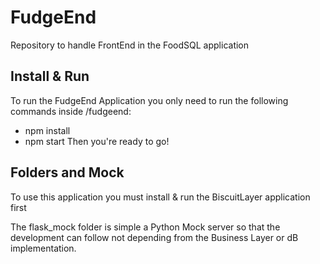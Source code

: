 # FudgeEnd
Repository to handle FrontEnd in the FoodSQL application

## Install & Run
To run the FudgeEnd Application you only need to run the following commands inside /fudgeend:
- npm install
- npm start
Then you're ready to go!

## Folders and Mock
To use this application you must install & run the BiscuitLayer application first

The flask_mock folder is simple a Python Mock server so that the development can follow not depending from the Business Layer or dB implementation.